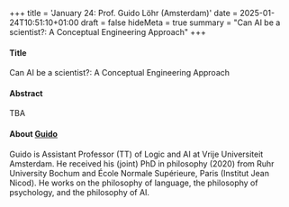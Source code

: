 +++
title = 'January 24: Prof. Guido Löhr (Amsterdam)'
date = 2025-01-24T10:51:10+01:00
draft = false
hideMeta = true
summary = "Can AI be a scientist?: A Conceptual Engineering Approach"
+++
 

#### Title
Can AI be a scientist?: A Conceptual Engineering Approach

#### Abstract
TBA
 

#### About [Guido](https://sites.google.com/view/guidoloehr/home)
Guido is Assistant Professor (TT) of Logic and AI at Vrije Universiteit Amsterdam. He received his (joint) PhD in philosophy (2020) from Ruhr University Bochum and École Normale Supérieure, Paris (Institut Jean Nicod). He works on the philosophy of language, the philosophy of psychology, and the philosophy of AI. 

 